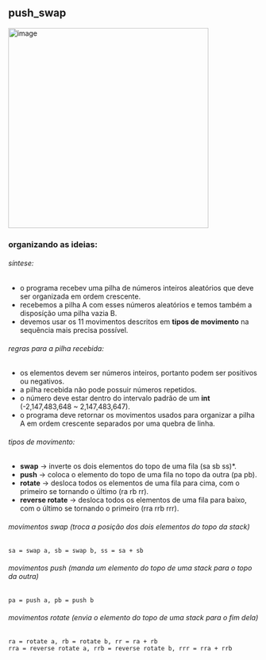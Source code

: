 ## push_swap

<img width="403" alt="image" src="https://user-images.githubusercontent.com/81334995/179250784-b24718ed-c5d9-4784-b9c3-b97f82d3ac73.png">

### organizando as ideias:

###### síntese:
- o programa recebev uma pilha de números inteiros aleatórios que deve ser organizada em ordem crescente.
- recebemos a pilha A com esses números aleatórios e temos também a disposíção uma pilha vazia B.
- devemos usar os 11 movimentos descritos em **tipos de movimento** na sequência mais precisa possível.

###### regras para a pilha recebida:
- os elementos devem ser números inteiros, portanto podem ser positivos ou negativos.
- a pilha recebida não pode possuir números repetidos.
- o número deve estar dentro do intervalo padrão de um **int** (-2,147,483,648 ~ 2,147,483,647).
- o programa deve retornar os movimentos usados para organizar a pilha A em ordem crescente separados por uma quebra de linha.

###### tipos de movimento:
- **swap** -> inverte os dois elementos do topo de uma fila (sa sb ss)*.
- **push** -> coloca o elemento do topo de uma fila no topo da outra  (pa pb).
- **rotate** -> desloca todos os elementos de uma fila para cima, com o primeiro se tornando o último (ra rb rr).
- **reverse rotate** -> desloca todos os elementos de uma fila para baixo, com o último se tornando o primeiro (rra rrb rrr).

###### movimentos swap (troca a posição dos dois elementos do topo da stack)
```
sa = swap a, sb = swap b, ss = sa + sb
```
###### movimentos push (manda um elemento do topo de uma stack para o topo da outra)
```
pa = push a, pb = push b
```
###### movimentos rotate (envia o elemento do topo de uma stack para o fim dela)
```
ra = rotate a, rb = rotate b, rr = ra + rb
rra = reverse rotate a, rrb = reverse rotate b, rrr = rra + rrb
```


